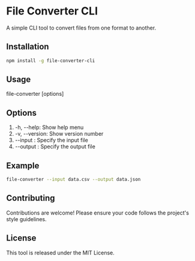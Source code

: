 # File Converter CLI

A simple CLI tool to convert files from one format to another.

## Installation

```bash
npm install -g file-converter-cli
```

## Usage
file-converter [options]


## Options
1. -h, --help: Show help menu
2. -v, --version: Show version number
3. --input <file>: Specify the input file
4. --output <file>: Specify the output file


## Example
```bash
file-converter --input data.csv --output data.json
```

## Contributing
Contributions are welcome! Please ensure your code follows the project's style guidelines.


## License
This tool is released under the MIT License.


